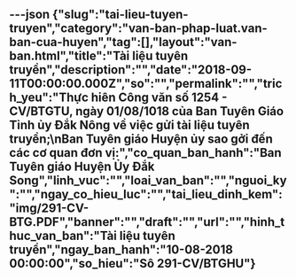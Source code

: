 ---json
{"slug":"tai-lieu-tuyen-truyen","category":"van-ban-phap-luat.van-ban-cua-huyen","tag":[],"layout":"van-ban.html","title":"Tài liệu tuyên truyền","description":"","date":"2018-09-11T00:00:00.000Z","so":"","permalink":"","trich_yeu":"Thực hiên Công văn số 1254 - CV/BTGTU, ngày 01/08/1018 của Ban Tuyên Giáo Tỉnh ủy Đắk Nông về việc gửi tài liệu tuyên truyền;\nBan Tuyên giáo Huyện ủy sao gởi đến các cơ quan đơn vị:","co_quan_ban_hanh":"Ban Tuyên giáo Huyện Ủy Đắk Song","linh_vuc":"","loai_van_ban":"","nguoi_ky":"","ngay_co_hieu_luc":"","tai_lieu_dinh_kem":"img/291-CV-BTG.PDF","banner":"","draft":"","url":"","hinh_thuc_van_ban":"Tài liệu tuyên truyền","ngay_ban_hanh":"10-08-2018 00:00:00","so_hieu":"Sô 291-CV/BTGHU"}
---
